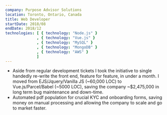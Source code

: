 ```yaml
---
company: Purpose Advisor Solutions
location: Toronto, Ontario, Canada
title: Web Developer
startDate: 2018/08
endDate: 2018/12
technologies: [ { technology: "Node.js" }
              , { technology: "Vue.js" }
              , { technology: "MySQL" }
              , { technology: "MongoDB" }
              , { technology: "AWS" }
              ]
---
```

- Aside from regular development tickets I took the initiative to single handedly re-write the front end, feature for feature, in under a month. I moved from EJS/Jquery/Vanilla JS (~60,000 LOC) to Vue.js/Parcel/Babel (~5000 LOC), saving the company ~$2,475,000 in long term bug maintenance and down-time.
- Automated pdf population for crucial KYC and onboarding forms, saving money on manual processing and allowing the company to scale and go to market faster.
